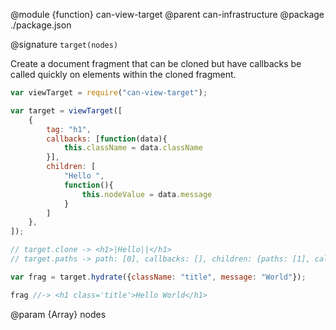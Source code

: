 @module {function} can-view-target
@parent can-infrastructure
@package ./package.json

@signature `target(nodes)`

Create a document fragment that can be cloned but have callbacks be
called quickly on elements within the cloned fragment.

```js
var viewTarget = require("can-view-target");

var target = viewTarget([
	{
		tag: "h1",
		callbacks: [function(data){
			this.className = data.className
		}],
		children: [
			"Hello ",
			function(){
				this.nodeValue = data.message
			}
		]
	},
]);

// target.clone -> <h1>|Hello||</h1>
// target.paths -> path: [0], callbacks: [], children: {paths: [1], callbacks:[function(){}]}

var frag = target.hydrate({className: "title", message: "World"});

frag //-> <h1 class='title'>Hello World</h1>
```

@param {Array} nodes
